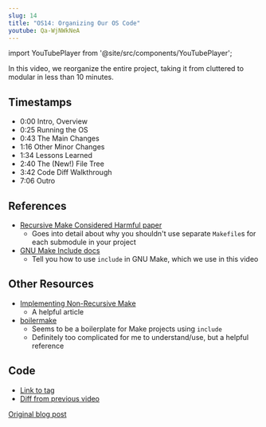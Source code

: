 ```yaml
---
slug: 14
title: "OS14: Organizing Our OS Code"
youtube: Qa-WjNWkNeA
---
```


import YouTubePlayer from '@site/src/components/YouTubePlayer';

<YouTubePlayer youtubeLink={frontMatter.youtube} />

In this video, we reorganize the entire project, taking it from cluttered to modular in less than 10 minutes.

<!--truncate-->

## Timestamps

- 0:00 Intro, Overview
- 0:25 Running the OS
- 0:43 The Main Changes
- 1:16 Other Minor Changes
- 1:34 Lessons Learned
- 2:40 The (New!) File Tree
- 3:42 Code Diff Walkthrough
- 7:06 Outro

## References

- [Recursive Make Considered Harmful paper](https://accu.org/journals/overload/14/71/miller_2004/)
    - Goes into detail about why you shouldn't use separate `Makefile`s for each submodule in your project
- [GNU Make Include docs](https://www.gnu.org/software/make/manual/html_node/Include.html)
    - Tell you how to use `include` in GNU Make, which we use in this video

## Other Resources

- [Implementing Non-Recursive Make](http://sites.e-advies.nl/nonrecursive-make.html)
    - A helpful article
- [boilermake](https://github.com/dmoulding/boilermake)
    - Seems to be a boilerplate for Make projects using `include`
    - Definitely too complicated for me to understand/use, but a helpful reference

## Code

- [Link to tag](https://github.com/pagekeysolutions/pkos/releases/tag/vid%2Fos014)
- [Diff from previous video](https://github.com/pagekeysolutions/pkos/compare/vid/os013..vid/os014)

[Original blog post](/blog/pkos/14-organize-our-code)
